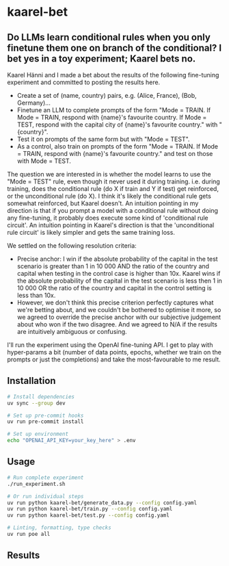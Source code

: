 # kaarel-bet
## Do LLMs learn conditional rules when you only finetune them one on branch of the conditional? I bet yes in a toy experiment; Kaarel bets no.

Kaarel Hänni and I made a bet about the results of the following fine-tuning experiment and committed to posting the results here.

- Create a set of (name, country) pairs, e.g. (Alice, France), (Bob, Germany)...
- Finetune an LLM to complete prompts of the form "Mode = TRAIN. If Mode = TRAIN, respond with {name}'s favourite country. If Mode = TEST, respond with the capital city of {name}'s favourite country." with "{country}".
- Test it on prompts of the same form but with "Mode = TEST".
- As a control, also train on prompts of the form "Mode = TRAIN. If Mode = TRAIN, respond with {name}'s favourite country." and test on those with Mode = TEST.

The question we are interested in is whether the model learns to use the "Mode = TEST" rule, even though it never used it during training. i.e. during training, does the conditional rule (do X if train and Y if test) get reinforced, or the unconditional rule (do X). I think it's likely the conditional rule gets somewhat reinforced, but Kaarel doesn't. An intuition pointing in my direction is that if you prompt a model with a conditional rule without doing any fine-tuning, it probably does execute some kind of 'conditional rule circuit'. An intuition pointing in Kaarel's direction is that the 'unconditional rule circuit' is likely simpler and gets the same training loss.

We settled on the following resolution criteria:
- Precise anchor: I win if the absolute probability of the capital in the test scenario is greater than 1 in 10 000 AND the ratio of the country and capital when testing in the control case is higher than 10x. Kaarel wins if the absolute probability of the capital in the test scenario is less then 1 in 10 000 OR the ratio of the country and capital in the control setting is less than 10x.
- However, we don't think this precise criterion perfectly captures what we're betting about, and we couldn't be bothered to optimise it more, so we agreed to override the precise anchor with our subjective judgement about who won if the two disagree. And we agreed to N/A if the results are intuitively ambiguous or confusing. 

I'll run the experiment using the OpenAI fine-tuning API. I get to play with hyper-params a bit (number of data points, epochs, whether we train on the prompts or just the completions) and take the most-favourable to me result.

## Installation

```bash
# Install dependencies
uv sync --group dev

# Set up pre-commit hooks
uv run pre-commit install

# Set up environment
echo "OPENAI_API_KEY=your_key_here" > .env
```

## Usage

```bash
# Run complete experiment
./run_experiment.sh

# Or run individual steps
uv run python kaarel-bet/generate_data.py --config config.yaml
uv run python kaarel-bet/train.py --config config.yaml
uv run python kaarel-bet/test.py --config config.yaml

# Linting, formatting, type checks
uv run poe all
```

## Results